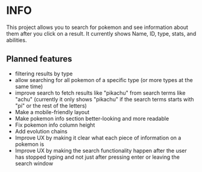 # INFO
This project allows you to search for pokemon and see information about them after you click on a result. It currently shows Name, ID, type, stats, and abilities.

## Planned features
- filtering results by type
- allow searching for all pokemon of a specific type (or more types at the same time)
- improve search to fetch results like "pikachu" from search terms like "achu" (currently it only shows "pikachu" if the search terms starts with "pi" or the rest of the letters)
- Make a mobile-friendly layout
- Make pokemon info section better-looking and more readable
- Fix pokemon info column height
- Add evolution chains
- Improve UX by making it clear what each piece of information on a pokemon is
- Improve UX by making the search functionality happen after the user has stopped typing and not just after pressing enter or leaving the search window